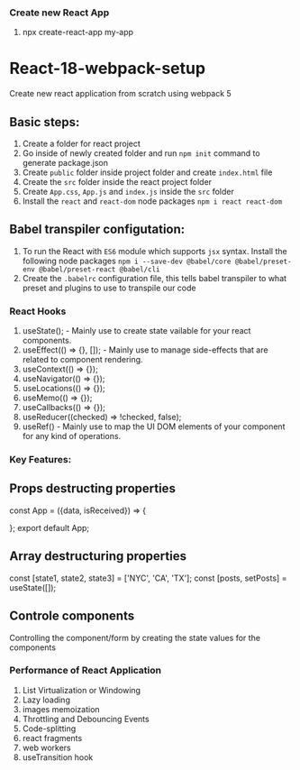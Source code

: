 ### Create new React App
1. npx create-react-app my-app
# React-18-webpack-setup
Create new react application from scratch using webpack 5

## Basic steps:
1. Create a folder for react project
2. Go inside of newly created folder and run `npm init` command to generate package.json
3. Create `public` folder inside project folder and create `index.html` file
4. Create the `src` folder inside the react project folder
5. Create `App.css`, `App.js` and `index.js` inside the `src` folder
6. Install the `react` and `react-dom` node packages `npm i react react-dom`

## Babel transpiler configutation:
1. To run the React with `ES6` module which supports `jsx` syntax. Install the following node packages `npm i --save-dev @babel/core @babel/preset-env @babel/preset-react @babel/cli`
2. Create the `.babelrc` configuration file, this tells babel transpiler to what preset and plugins to use to transpile our code

### React Hooks
1. useState(); - Mainly use to create state vailable for your react components.
2. useEffect(() => {}, []); - Mainly use to manage side-effects that are related to component rendering.
3. useContext(() => {});
4. useNavigator(() => {});
5. useLocations(() => {});
6. useMemo(() => {});
7. useCallbacks(() => {});
8. useReducer((checked) => !checked, false);
9. useRef() - Mainly use to map the UI DOM elements of your component for any kind of operations.

### Key Features:
## Props destructing properties
const App = ({data, isReceived}) => {

};
export default App;

## Array destructuring properties
const [state1, state2, state3] = ['NYC', 'CA', 'TX'];
const [posts, setPosts] = useState([]);

## Controle components
Controlling the component/form by creating the state values for the components



### Performance of React Application

1. List Virtualization or Windowing
2. Lazy loading
3. images memoization
4. Throttling and Debouncing Events 
5. Code-splitting
6. react fragments 
7. web workers
8. useTransition hook


